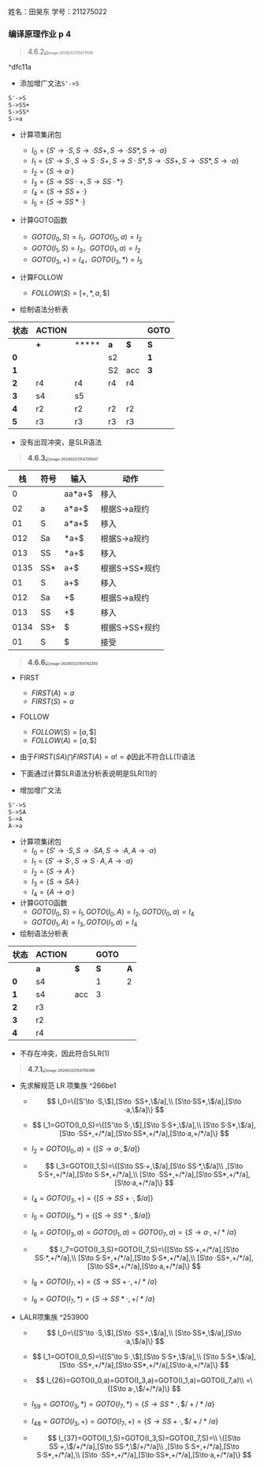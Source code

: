 姓名：田昊东 学号：211275022

### 编译原理作业 p 4

> 4.6.2<img src="https://thdlrt.oss-cn-beijing.aliyuncs.com/image-20240323154717091.png" alt="image-20240323154717091" style="zoom:50%;" />

^dfc11a

- 添加增广文法`S'->S`

```
S'->S
S->SS+
S->SS*
S->a
```

- 计算项集闭包
  - $I_0=\{S'\to ·S,S\to ·SS+,S\to ·SS*,S\to ·a\}$
  - $I_1=\{S'\to S·,S\to S·S+,S\to S·S*,S\to ·SS+,S\to ·SS*,S\to ·a\}$
  - $I_2=\{S\to a·\}$
  - $I_3=\{S\to SS·+,S\to SS·*\}$
  - $I_4=\{S\to SS+·\}$
  - $I_5=\{S\to SS*·\}$

- 计算GOTO函数
  - $GOTO(I_0,S)=I_1$，$GOTO(I_0,a)=I_2$
  - $GOTO(I_1,S)=I_3$，$GOTO(I_1,a)=I_2$
  - $GOTO(I_3,+)=I_4$，$GOTO(I_3,*)=I_5$

- 计算FOLLOW
  - $FOLLOW(S)=[+,*,a,\$]$

- 绘制语法分析表

| **状态** | **ACTION** |       |       |       | **GOTO** |
| -------- | ---------- | ----- | ----- | ----- | -------- |
|          | **+**      | ***** | **a** | **$** | **S**    |
| **0**    |            |       | s2    |       | **1**    |
| **1**    |            |       | S2    | acc   | **3**    |
| **2**    | r4         | r4    | r4    | r4    |          |
| **3**    | s4         | s5    |       |       |          |
| **4**    | r2         | r2    | r2    | r2    |          |
| **5**    | r3         | r3    | r3    | r3    |          |

- 没有出现冲突，是SLR语法



> **4.6.3<img src="https://thdlrt.oss-cn-beijing.aliyuncs.com/image-20240323154729547.png" alt="image-20240323154729547" style="zoom:50%;" />**

| 栈   | 符号 | 输入   | 动作           |
| ---- | ---- | ------ | -------------- |
| 0    |      | aa*a+$ | 移入           |
| 02   | a    | a*a+$  | 根据S->a规约   |
| 01   | S    | a*a+$  | 移入           |
| 012  | Sa   | *a+$   | 根据S->a规约   |
| 013  | SS   | *a+$   | 移入           |
| 0135 | SS*  | a+$    | 根据S->SS*规约 |
| 01   | S    | a+$    | 移入           |
| 012  | Sa   | +$     | 根据S->a规约   |
| 013  | SS   | +$     | 移入           |
| 0134 | SS+  | $      | 根据S->SS+规约 |
| 01   | S    | $      | 接受           |



> **4.6.6<img src="https://thdlrt.oss-cn-beijing.aliyuncs.com/image-20240323154742293.png" alt="image-20240323154742293" style="zoom:50%;" />**

- FIRST
  - $FIRST(A)=a$
  - $FIRST(S)=a$

- FOLLOW
  - $FOLLOW(S)=[a,\$]$
  - $FOLLOW(A)=[a,\$]$


- 由于$FIRST(SA)\bigcap FIRST(A)=a!=\phi$因此不符合LL(1)语法
- 下面通过计算SLR语法分析表说明是SLR(1)的

- 增加增广文法

```
S'->S
S->SA
S->A
A->a
```

- 计算项集闭包
  - $I_0=\{S'\to ·S,S\to ·SA,S\to ·A,A\to ·a\}$
  - $I_1=\{S'\to S·,S\to S·A,A\to ·a\}$
  - $I_2=\{S\to A·\}$
  - $I_3=\{S\to SA·\}$
  - $I_4=\{A\to a·\}$
- 计算GOTO函数
  - $GOTO(I_0,S)=I_1,GOTO(I_0,A)=I_2,GOTO(I_0,a)=I_4$
  - $GOTO(I_1,A)=I_3,GOTO(I_1,a)=I_4$
- 绘制语法分析表

| **状态** | **ACTION** |       | GOTO  |       |
| -------- | ---------- | ----- | ----- | ----- |
|          | **a**      | **$** | **S** | **A** |
| **0**    | s4         |       | 1     | 2     |
| **1**    | s4         | acc   | 3     |       |
| **2**    | r3         |       |       |       |
| **3**    | r2         |       |       |       |
| **4**    | r4         |       |       |       |

- 不存在冲突，因此符合SLR(1)



> **4.7.1<img src="https://thdlrt.oss-cn-beijing.aliyuncs.com/image-20240323154750396.png" alt="image-20240323154750396" style="zoom:50%;" />**

- 先求解规范 LR 项集族 ^266be1

  - $$
    I_0=\{[S'\to ·S,\$],[S\to ·SS+,\$/a],\\
    [S\to·SS*,\$/a],[S\to ·a,\$/a]\}
    $$

  - $$
    I_1=GOTO(I_0,S)=\{[S'\to S·,\$],[S\to S·S+,\$/a],\\
    [S\to S·S*,\$/a],[S\to ·SS+,+/*/a],[S\to·SS*,+/*/a],[S\to·a,+/*/a]\}
    $$

  - $I_2=GOTO(I_0,a)=\{[S\to a·,\$/a]\}$

  - $$
    I_3=GOTO(I_1,S)=\{[S\to SS·+,\$/a],[S\to SS·*,\$/a]\\
    ,[S\to S·S+,+/*/a],[S\to S·S*,+/*/a],\\
    [S\to ·SS+,+/*/a],[S\to·SS*,+/*/a],[S\to·a,+/*/a]\}
    $$

  - $I_4=GOTO(I_3,+)=\{[S\to SS+·,\$/a]\}$

  - $I_5=GOTO(I_3,*)=\{[S\to SS*·,\$/a]\}$

  - $I_6=GOTO(I_3,a)=GOTO(I_1,a)=GOTO(I_7,a)=\{S\to a·,+/*/a\}$

  - $$
    I_7=GOTO(I_3,S)=GOTO(I_7,S)=\{[S\to SS·+,+/*/a],[S\to SS·*,+/*/a],\\
    [S\to S·S+,+/*/a],[S\to S·S*,+/*/a],\\
    [S\to ·SS+,+/*/a],[S\to·SS*,+/*/a],[S\to·a,+/*/a]\}
    $$

  - $I_8=GOTO(I_7,+)=\{S\to SS+·,+/*/a\}$

  - $I_9=GOTO(I_7,*)=\{S\to SS*·,+/*/a\}$

- LALR项集族 ^253900

  - $$
    I_0=\{[S'\to ·S,\$],[S\to ·SS+,\$/a],\\
    [S\to·SS*,\$/a],[S\to ·a,\$/a]\}
    $$
  
  - $$
    I_1=GOTO(I_0,S)=\{[S'\to S·,\$],[S\to S·S+,\$/a],\\
    [S\to S·S*,\$/a],[S\to ·SS+,+/*/a],[S\to·SS*,+/*/a],[S\to·a,+/*/a]\}
    $$
  
  - $$
    I_{26}=GOTO(I_0,a)=GOTO(I_3,a)=GOTO(I_1,a)=GOTO(I_7,a)\\
    =\{[S\to a·,\$/+/*/a]\}
    $$
  
  - $I_{59}=GOTO(I_3,*)=GOTO(I_7,*)=\{S\to SS*·,\$/+/*/a\}$
  
  - $I_{48}=GOTO(I_3,+)=GOTO(I_7,+)=\{S\to SS+·,\$/+/*/a\}$
  
  - $$
    I_{37}=GOTO(I_1,S)=GOTO(I_3,S)=GOTO(I_7,S)=\\
    \{[S\to SS·+,\$/+/*/a],[S\to SS·*,\$/+/*/a]\\
    ,[S\to S·S+,+/*/a],[S\to S·S*,+/*/a],\\
    [S\to ·SS+,+/*/a],[S\to·SS*,+/*/a],[S\to·a,+/*/a]\}
    $$